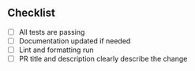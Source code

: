 ## Checklist
- [ ] All tests are passing
- [ ] Documentation updated if needed
- [ ] Lint and formatting run
- [ ] PR title and description clearly describe the change
